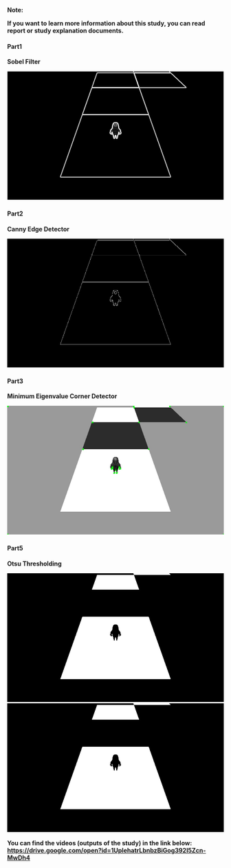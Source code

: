 <b>Note:</p> If you want to learn more information about this study, you can read report or study explanation documents.

<h4>Part1</h4>
Sobel Filter

<p align="center">
<img src="./Outputs/Part1.jpg" alt="ss"/>
</p>

<h4>Part2</h4>
Canny Edge Detector

<p align="center">
<img src="./Outputs/Part2.jpg" alt="ss"/>
</p>

<h4>Part3</h4>
Minimum Eigenvalue Corner Detector

<p align="center">
<img src="./Outputs/Part3.jpg" alt="ss"/>
</p>

<h4>Part5</h4>
Otsu Thresholding

<p align="center">
<img src="./Outputs/Part5_1.jpg" alt="ss"/> <img src="./Outputs/Part5_2.jpg" alt="ss"/>
</p>


You can find the videos (outputs of the study) in the link below:
https://drive.google.com/open?id=1UpIehatrLbnbzBiGog392I5Zcn-MwDh4
